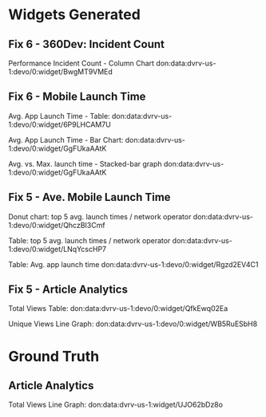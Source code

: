 # Widgets Generated

## Fix 6 - 360Dev: Incident Count

Performance Incident Count - Column Chart
don:data:dvrv-us-1:devo/0:widget/BwgMT9VMEd

## Fix 6 - Mobile Launch Time

Avg. App Launch Time - Table:
don:data:dvrv-us-1:devo/0:widget/6P9LHCAM7U

Avg. App Launch Time - Bar Chart:
don:data:dvrv-us-1:devo/0:widget/GgFUkaAAtK

Avg. vs. Max. launch time - Stacked-bar graph
don:data:dvrv-us-1:devo/0:widget/GgFUkaAAtK

## Fix 5 - Ave. Mobile Launch Time

Donut chart: top 5 avg. launch times / network operator
don:data:dvrv-us-1:devo/0:widget/QhczBI3Cmf

Table: top 5 avg. launch times / network operator
don:data:dvrv-us-1:devo/0:widget/LNqYcscHP7

Table: Avg. app launch time
don:data:dvrv-us-1:devo/0:widget/Rgzd2EV4C1

## Fix 5 - Article Analytics

Total Views Table:
don:data:dvrv-us-1:devo/0:widget/QfkEwq02Ea

Unique Views Line Graph:
don:data:dvrv-us-1:devo/0:widget/WB5RuESbH8

# Ground Truth

## Article Analytics

Total Views Line Graph:
don:data:dvrv-us-1:widget/UJO62bDz8o
